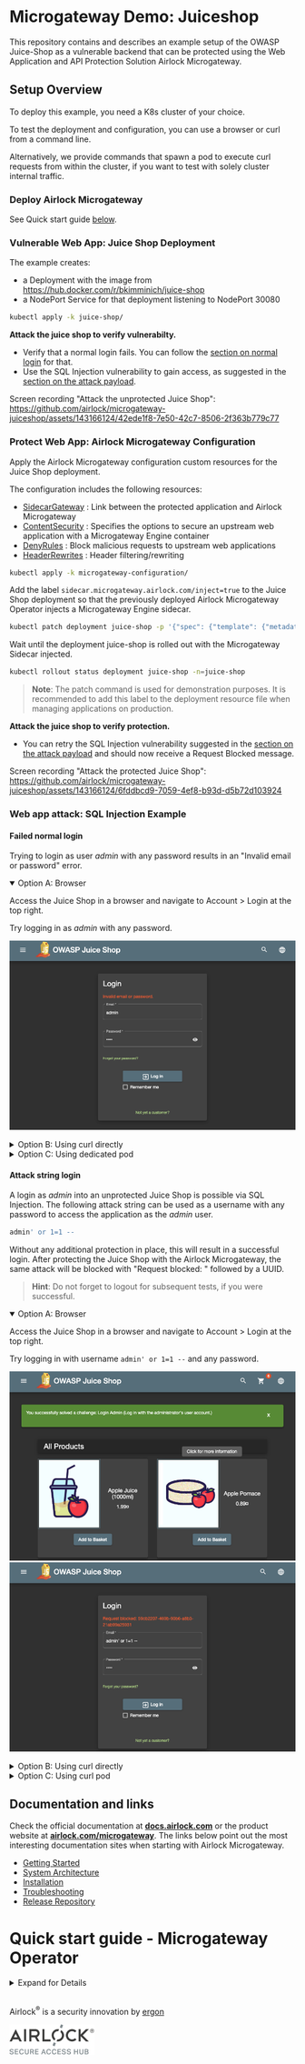 # Microgateway Demo: Juiceshop

This repository contains and describes an example setup of the OWASP Juice-Shop as a vulnerable backend that can be protected using the Web Application and API Protection Solution Airlock Microgateway.

## Setup Overview

To deploy this example, you need a K8s cluster of your choice.

To test the deployment and configuration, you can use a browser or curl from a command line.

Alternatively, we provide commands that spawn a pod to execute curl requests from within the cluster, if you want to test with solely cluster internal traffic.

### Deploy Airlock Microgateway 
See Quick start guide [below](#quick-start-guide---microgateway-operator).

### Vulnerable Web App: Juice Shop Deployment

The example creates:
- a Deployment with the image from https://hub.docker.com/r/bkimminich/juice-shop
- a NodePort Service for that deployment listening to NodePort 30080

```bash
kubectl apply -k juice-shop/
```

**Attack the juice shop to verify vulnerabilty.**
- Verify that a normal login fails. You can follow the [section on normal login](#failed-normal-login) for that.
- Use the SQL Injection vulnerability to gain access, as suggested in the [section on the attack payload](#attack-string-login).

Screen recording "Attack the unprotected Juice Shop":<br>
https://github.com/airlock/microgateway-juiceshop/assets/143166124/42ede1f8-7e50-42c7-8506-2f363b779c77

### Protect Web App: Airlock Microgateway Configuration

Apply the Airlock Microgateway configuration custom resources for the Juice Shop deployment.

The configuration includes the following resources:
- [SidecarGateway](https://docs.airlock.com/microgateway/4.2/#data/1661841842553.html) :  Link between the protected application and Airlock Microgateway
- [ContentSecurity](https://docs.airlock.com/microgateway/4.2/#data/1659430054462.html) : Specifies the options to secure an upstream web application with a Microgateway Engine container
- [DenyRules](https://docs.airlock.com/microgateway/4.2/#data/1667549240920.html) : Block malicious requests to upstream web applications
- [HeaderRewrites](https://docs.airlock.com/microgateway/4.2/#data/1668421866216.html) : Header filtering/rewriting

```bash
kubectl apply -k microgateway-configuration/
```

Add the label `sidecar.microgateway.airlock.com/inject=true` to the Juice Shop deployment so that the previously deployed Airlock Microgateway Operator injects a Microgateway Engine sidecar.

```bash
kubectl patch deployment juice-shop -p '{"spec": {"template": {"metadata": {"labels": {"sidecar.microgateway.airlock.com/inject":"true"}}}}}' -n=juice-shop
```

Wait until the deployment juice-shop is rolled out with the Microgateway Sidecar injected.

```bash
kubectl rollout status deployment juice-shop -n=juice-shop
```

> **Note**: The patch command is used for demonstration purposes. It is recommended to add this label to the deployment resource file when managing applications on production.

**Attack the juice shop to verify protection.**
- You can retry the SQL Injection vulnerability suggested in the [section on the attack payload](#attack-string-login) and should now receive a Request Blocked message.

Screen recording "Attack the protected Juice Shop":<br>
https://github.com/airlock/microgateway-juiceshop/assets/143166124/6fddbcd9-7059-4ef8-b93d-d5b72d103924

### Web app attack: SQL Injection Example
#### Failed normal login

Trying to login as user *admin* with any password results in an "Invalid email or password" error.

<details open>
<summary>Option A: Browser</summary>

Access the Juice Shop in a browser and navigate to Account > Login at the top right.

Try logging in as *admin* with any password.

!['Invalid email or password' without attack payload](images/failed-normal-login.png "Failed login attempt")
</details>

<details>
<summary>Option B: Using curl directly</summary>

```bash
curl '<hostname>:<port>/rest/user/login' \
  -H 'Content-Type: application/json' \
  --data-raw $'{"email":"admin","password":"test"}'
```
</details>

<details>
<summary>Option C: Using dedicated pod</summary>

```bash
kubectl run -n=juice-shop -it --restart=Never --rm curl --image=curlimages/curl -- curl -v juice-shop:3000/rest/user/login -H 'Content-Type: application/json' --data-raw $'{"email":"admin","password":"test"}'
```
</details>

#### Attack string login

A login as *admin* into an unprotected Juice Shop is possible via SQL Injection. The following attack string can be used as a username with any password to access the application as the *admin* user.

```bash
admin' or 1=1 --
```

Without any additional protection in place, this will result in a successful login.
After protecting the Juice Shop with the Airlock Microgateway, the same attack will be blocked with "Request blocked: " followed by a UUID.

> **Hint**: Do not forget to logout for subsequent tests, if you were successful.

<details open>
<summary>Option A: Browser</summary>

Access the Juice Shop in a browser and navigate to Account > Login at the top right.

Try logging in with username `admin' or 1=1 --` and any password.

!['Successfully solved a challenge: Login Admin' when using attack payload](images/successful-sql-injection.png "Successful SQL Injection")
!['Request blocked' when using attack payload](images/failed-sql-injection.png "Failed SQL Injection")
</details>

<details>
<summary>Option B: Using curl directly</summary>

```bash
curl '<hostname>:<port>/rest/user/login' \
  -H 'Content-Type: application/json' \
  --data-raw $'{"email":"admin\' or 1=1--","password":"test"}'
```
</details>

<details>
<summary>Option C: Using curl pod</summary>

```bash
kubectl run -n=juice-shop -it --restart=Never --rm curl --image=curlimages/curl -- curl -v juice-shop:3000/rest/user/login -H 'Content-Type: application/json' --data-raw $'{"email":"admin\' or 1=1--","password":"test"}'
```
</details>


## Documentation and links

Check the official documentation at **[docs.airlock.com](https://docs.airlock.com/microgateway/latest/)** or the product website at **[airlock.com/microgateway](https://www.airlock.com/en/microgateway)**. The links below point out the most interesting documentation sites when starting with Airlock Microgateway.

* [Getting Started](https://docs.airlock.com/microgateway/latest/#data/1660804708742.html)
* [System Architecture](https://docs.airlock.com/microgateway/latest/#data/1660804709650.html)
* [Installation](https://docs.airlock.com/microgateway/latest/#data/1660804708637.html)
* [Troubleshooting](https://docs.airlock.com/microgateway/latest/#data/1659430054787.html)
* [Release Repository](https://github.com/airlock/microgateway)

# Quick start guide - Microgateway Operator

<details>
<summary>Expand for Details</summary>

The instructions below provide a quick start guide for a "standard" Kubernetes setup. Setup description for, e.g., OpenShift, as well as detailed information are provided in the **[manual](https://docs.airlock.com/microgateway/latest/)**.

## Prerequisites
* [Airlock Microgateway License](#obtain-airlock-microgateway-license)
* [cert-manager](https://cert-manager.io/)
* [helm](https://helm.sh/docs/intro/install/) (>= v3.8.0)

In order to use Airlock Microgateway you need a license and the cert-manager. You may either request a community license free of charge or purchase a premium license.
For an easy start in non-production environments, you may deploy the same cert-manager we are using internally for testing.
### Obtain Airlock Microgateway License
1. Either request a community or premium license
   * Community license: [airlock.com/microgateway-community](https://airlock.com/en/microgateway-community)
   * Premium license: [airlock.com/microgateway-premium](https://airlock.com/en/microgateway-premium)
2. Check your inbox and save the license file microgateway-license.txt locally.

> See [Community vs. Premium editions in detail](https://docs.airlock.com/microgateway/latest/#data/1675772882054.html) to choose the right license type.
### Deploy cert-manager
```bash
# Install cert-manager
kubectl apply -k https://github.com/airlock/microgateway/examples/utilities/cert-manager/?ref=4.2.1

# Wait for the cert-manager to be up and running
kubectl -n cert-manager wait --for=condition=ready --timeout=600s pod -l app.kubernetes.io/instance=cert-manager
```

## Deploy Airlock Microgateway CNI
> **Note**: Certain environments such as OpenShift or GKE require non-default configurations when installing the CNI plugin. Please refer to the [Release Readme](https://github.com/airlock/microgateway/) or the Chapter on [Installation in docs.airlock.com](https://docs.airlock.com/microgateway/4.2/#data/1660804708637.html)
1. Install the CNI Plugin with Helm.
   ```bash
   # Standard setup
   helm install airlock-microgateway-cni -n kube-system oci://quay.io/airlockcharts/microgateway-cni --version '4.2.1'
   kubectl -n kube-system rollout status daemonset -l app.kubernetes.io/instance=airlock-microgateway-cni
   ```
2. (Recommended) You can verify the correctness of the installation with `helm test`.
   ```bash
   # Standard setup
   helm upgrade airlock-microgateway-cni -n kube-system --set tests.enabled=true --reuse-values oci://quay.io/airlockcharts/microgateway-cni --version '4.2.1'
   helm test airlock-microgateway-cni -n kube-system --logs
   helm upgrade airlock-microgateway-cni -n kube-system --set tests.enabled=false --reuse-values oci://quay.io/airlockcharts/microgateway-cni --version '4.2.1'
   ```

   Consult our [documentation](https://docs.airlock.com/microgateway/4.2/#data/1699611533587.html) in case of any installation error.
## Deploy Airlock Microgateway Operator

> This guide assumes a microgateway-license.txt file is present in the working directory.

1. Install CRDs and Operator.
   ```bash
   # Create namespace
   kubectl create namespace airlock-microgateway-system

   # Install License
   kubectl -n airlock-microgateway-system create secret generic airlock-microgateway-license --from-file=microgateway-license.txt

   # Install Operator (CRDs are included via the standard Helm 3 mechanism, i.e. Helm will handle initial installation but not upgrades)
   helm install airlock-microgateway -n airlock-microgateway-system oci://quay.io/airlockcharts/microgateway --version '4.2.1' --wait
   ```

2. (Recommended) You can verify the correctness of the installation with `helm test`.
   ```bash
   helm upgrade airlock-microgateway -n airlock-microgateway-system --set tests.enabled=true --reuse-values oci://quay.io/airlockcharts/microgateway --version '4.2.1'
   helm test airlock-microgateway -n airlock-microgateway-system --logs
   helm upgrade airlock-microgateway -n airlock-microgateway-system --set tests.enabled=false --reuse-values oci://quay.io/airlockcharts/microgateway --version '4.2.1'
   ```

## License
View the [detailed license terms](https://www.airlock.com/en/airlock-license) for the software contained in this image.
* Decompiling or reverse engineering is not permitted.
* Using any of the deny rules or parts of these filter patterns outside of the image is not permitted.

</details>
<br>

Airlock<sup>&#174;</sup> is a security innovation by [ergon](https://www.ergon.ch/en)

<!-- Airlock SAH Logo (different image for light/dark mode) -->
<a href="https://www.airlock.com/en/secure-access-hub/">
<picture>
    <source media="(prefers-color-scheme: dark)"
        srcset="https://raw.githubusercontent.com/airlock/microgateway/main/media/Airlock_Logo_Negative.png">
    <source media="(prefers-color-scheme: light)"
        srcset="https://raw.githubusercontent.com/airlock/microgateway/main/media/Airlock_Logo.png">
    <img alt="Airlock Secure Access Hub" src="https://raw.githubusercontent.com/airlock/microgateway/main/media/Airlock_Logo.png" width="150">
</picture>
</a>

